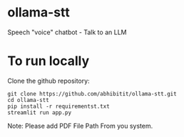 # ollama-stt
Speech "voice" chatbot - Talk to an LLM

# To run locally

Clone the github repository:

    git clone https://github.com/abhibitit/ollama-stt.git 
    cd ollama-stt 
    pip install -r requirementst.txt
    streamlit run app.py

Note: Please add PDF File Path From you system.
